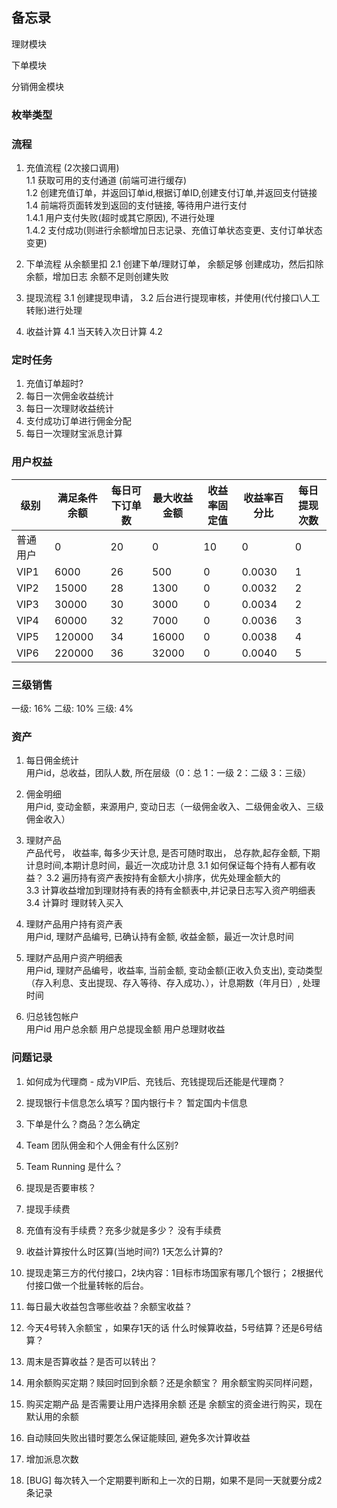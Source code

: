 ## 备忘录

理财模块

下单模块

分销佣金模块

### 枚举类型


### 流程

1. 充值流程 (2次接口调用)    
    1.1 获取可用的支付通道 (前端可进行缓存)   
    1.2 创建充值订单，并返回订单id,根据订单ID,创建支付订单,并返回支付链接        
    1.4 前端将页面转发到返回的支付链接, 等待用户进行支付   
    1.4.1 用户支付失败(超时或其它原因), 不进行处理   
    1.4.2 支付成功(则进行余额增加日志记录、充值订单状态变更、支付订单状态变更)
   
2. 下单流程
    从余额里扣
    2.1 创建下单/理财订单， 余额足够 创建成功，然后扣除余额，增加日志 余额不足则创建失败 
    
3. 提现流程
    3.1 创建提现申请，
    3.2 后台进行提现审核，并使用(代付接口\人工转账)进行处理

4. 收益计算
    4.1 当天转入次日计算
    4.2 
### 定时任务

1. 充值订单超时?
2. 每日一次佣金收益统计
3. 每日一次理财收益统计
4. 支付成功订单进行佣金分配
5. 每日一次理财宝派息计算


### 用户权益

|级别|满足条件余额|每日可下订单数|最大收益金额|收益率固定值|收益率百分比|每日提现次数|   
|----|---|---|---|---|---|---|
|普通用户|0|20|0|10|0|0|
|VIP1|6000|26|500|0|0.0030|1|
|VIP2|15000|28|1300|0|0.0032|2|
|VIP3|30000|30|3000|0|0.0034|2|
|VIP4|60000|32|7000|0|0.0036|3|
|VIP5|120000|34|16000|0|0.0038|4|
|VIP6|220000|36|32000|0|0.0040|5| 


### 三级销售

一级: 16%
二级: 10%
三级: 4%

### 资产

1. 每日佣金统计   
   用户id，总收益，团队人数, 所在层级（0：总 1：一级 2：二级 3：三级）
   
2. 佣金明细   
   用户id, 变动金额，来源用户, 变动日志（一级佣金收入、二级佣金收入、三级佣金收入）
   
3. 理财产品   
   产品代号， 收益率, 每多少天计息, 是否可随时取出， 总存款,起存金额, 下期计息时间,本期计息时间，最近一次成功计息
   3.1 如何保证每个持有人都有收益？
   3.2 遍历持有资产表按持有金额大小排序，优先处理金额大的  
   3.3 计算收益增加到理财持有表的持有金额表中,并记录日志写入资产明细表
   3.4 计算时 理财转入买入 
      
4. 理财产品用户持有资产表   
   用户id, 理财产品编号, 已确认持有金额, 收益金额，最近一次计息时间
   
    
5. 理财产品用户资产明细表   
   用户id, 理财产品编号，收益率, 当前金额, 变动金额(正收入负支出), 变动类型（存入利息、支出提现、存入等待、存入成功、），计息期数（年月日）, 处理时间
    

7. 归总钱包帐户   
   用户id 用户总余额 用户总提现金额 用户总理财收益
  
  
### 问题记录

1. 如何成为代理商 - 成为VIP后、充钱后、充钱提现后还能是代理商？
2. 提现银行卡信息怎么填写？国内银行卡？
   暂定国内卡信息
3. 下单是什么？商品？怎么确定
    
5. Team 团队佣金和个人佣金有什么区别?   
6. Team Running 是什么？   
7. 提现是否要审核？   
8. 提现手续费   
9. 充值有没有手续费？充多少就是多少？    没有手续费
10. 收益计算按什么时区算(当地时间?) 1天怎么计算的?    
11. 提现走第三方的代付接口，2块内容：1目标市场国家有哪几个银行； 2根据代付接口做一个批量转帐的后台。

12. 每日最大收益包含哪些收益？余额宝收益？
13. 今天4号转入余额宝 ，如果存1天的话 什么时候算收益，5号结算？还是6号结算？
14. 周末是否算收益？是否可以转出？
15. 用余额购买定期？赎回时回到余额？还是余额宝？ 用余额宝购买同样问题， 
16. 购买定期产品 是否需要让用户选择用余额 还是 余额宝的资金进行购买，现在默认用的余额
17. 自动赎回失败出错时要怎么保证能赎回, 避免多次计算收益
18. 增加派息次数
19. [BUG] 每次转入一个定期要判断和上一次的日期，如果不是同一天就要分成2条记录

